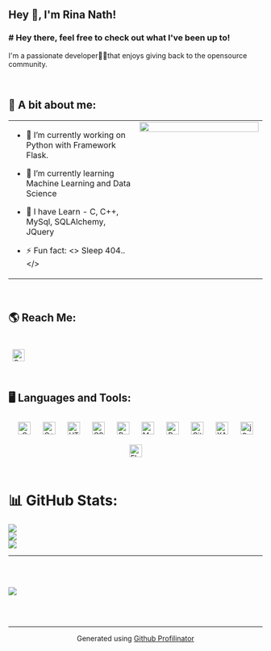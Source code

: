 ## Hey 👋, I'm Rina Nath!  
  



### # Hey there, feel free to check out what I've been up to!  
I'm a passionate developer👩‍💻that enjoys giving back to the opensource community.   
  

<br/>  


## 🙋 A bit about me:
<table><tr><td valign="top" width="50%">

- 🔭 I’m currently working on
Python with Framework Flask.  
  

- 🌱 I’m currently learning Machine Learning and Data Science  
  

- 📝 I have Learn - C, C++, MySql, SQLAlchemy, JQuery  
  

- ⚡ Fun fact: <> Sleep 404..</>  


</td><td valign="top" width="50%">

<div align="center">
<img src="https://mir-s3-cdn-cf.behance.net/project_modules/max_1200/26895d107278107.5fa33954de50f.gif" align="center" style="width: 100%" />
</div>  


</td></tr></table>  

<br/>  

## 🌎 Reach Me:
<div style="padding: 25px 0;">
<a href="https://www.linkedin.com/in/rina-nath-0b134a261
/" style="padding: 8px; width: 40px; height: 40px;">
        <img src="https://cdn-icons-png.flaticon.com/512/174/174857.png" alt="Connect on Linkedin" width="24" height="24">
    </a>
</div>


## 🖥️ Languages and Tools:  
<div align="center">  
<a href="https://www.cprogramming.com/" target="_blank"><img style="margin: 10px" src="https://profilinator.rishav.dev/skills-assets/c-original.svg" alt="C" height="25" /></a>  
<a href="https://www.cplusplus.com/" target="_blank"><img style="margin: 10px" src="https://profilinator.rishav.dev/skills-assets/cplusplus-original.svg" alt="C++" height="25" /></a>  
<a href="https://en.wikipedia.org/wiki/HTML5" target="_blank"><img style="margin: 10px" src="https://profilinator.rishav.dev/skills-assets/html5-original-wordmark.svg" alt="HTML5" height="25" /></a>  
<a href="https://www.w3schools.com/css/" target="_blank"><img style="margin: 10px" src="https://profilinator.rishav.dev/skills-assets/css3-original-wordmark.svg" alt="CSS3" height="25" /></a>  
<a href="https://getbootstrap.com/docs/3.4/javascript/" target="_blank"><img style="margin: 10px" src="https://profilinator.rishav.dev/skills-assets/bootstrap-plain.svg" alt="Bootstrap" height="25" /></a>  
<a href="https://www.mysql.com/" target="_blank"><img style="margin: 10px" src="https://profilinator.rishav.dev/skills-assets/mysql-original-wordmark.svg" alt="MySQL" height="25" /></a>  
<a href="https://www.python.org/" target="_blank"><img style="margin: 10px" src="https://profilinator.rishav.dev/skills-assets/python-original.svg" alt="Python" height="25" /></a>  
<a href="https://github.com/" target="_blank"><img style="margin: 10px" src="https://profilinator.rishav.dev/skills-assets/git-scm-icon.svg" alt="Git" height="25" /></a>  
<a href="https://www.apachefriends.org/" target="_blank"><img style="margin: 10px" src="https://profilinator.rishav.dev/skills-assets/xampp.png" alt="XAMPP" height="25" /></a>  
<a href="https://jquery.com/" target="_blank"><img style="margin: 10px" src="https://profilinator.rishav.dev/skills-assets/jquery.png" alt="jQuery" height="25" /></a>  
<a href="https://flask.palletsprojects.com/" target="_blank"><img style="margin: 10px" src="https://user-images.githubusercontent.com/125151906/220073302-61e5bb1b-d55e-453f-9c1e-3cd0bd64e4f2.png" alt="Flask" height="25" /></a>  
</div>  

<br/>  

# 📊 GitHub Stats:

![](https://github-readme-stats.vercel.app/api?username=RinaProg&theme=blue-green&hide_border=false&include_all_commits=false&count_private=false)<br/>
![](https://github-readme-streak-stats.herokuapp.com/?user=RinaProg&theme=blue-green&hide_border=false)<br/>
![](https://github-readme-stats.vercel.app/api/top-langs/?username=RinaProg&theme=blue-green&hide_border=false&include_all_commits=false&count_private=false&layout=compact)

---

<br/>  

<br/>  

<!-- ![](https://komarev.com/ghpvc/?username=RinaProg&&style=flat-square)   -->
[![](https://visitcount.itsvg.in/api?id=RinaProg&icon=1&color=0)](https://visitcount.itsvg.in)


<br/>

<br />

----
<div align="center">Generated using <a href="https://profilinator.rishav.dev/" target="_blank">Github Profilinator</a></div>
